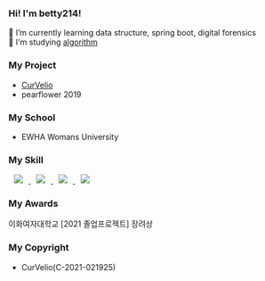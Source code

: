 ### Hi! I'm betty214!
🌱 I’m currently learning data structure, spring boot, digital forensics <br/>
:school_satchel: I'm studying [algorithm](https://www.notion.so/challenger214/Challenger214-18da18d53692421ba06e8120307dd00b)

### My Project
- [CurVelio](https://github.com/graduateprojectA/take1)
- pearflower 2019

### My School
- EWHA Womans University

### My Skill
<a href="https://alpox.kr">
    <img 
        src="http://img.shields.io/badge/spring-green?style=flat&logo=spring"
        style="height : auto; margin-left : 10px; margin-right : 10px;"/>
</a>
<a href="https://alpox.kr">
    <img 
        src="http://img.shields.io/badge/react-blue?style=flat&logo=react"
        style="height : auto; margin-left : 10px; margin-right : 10px;"/>
</a>
<a href="https://alpox.kr">
    <img 
        src="http://img.shields.io/badge/MySQL-9cf?style=flat&logo=MySQL"
        style="font-color:white; height : auto; margin-left : 10px; margin-right : 10px;"/>
</a>
<a href="https://alpox.kr">
    <img 
        src="http://img.shields.io/badge/JAVA-red?style=flat&logo=java"
        style="height : auto; margin-left : 10px; margin-right : 10px;"/>
</a>

### My Awards
이화여자대학교 [2021 졸업프로젝트] 장려상

### My Copyright
- CurVelio(C-2021-021925)
<!--
**betty214/betty214** is a ✨ _special_ ✨ repository because its `README.md` (this file) appears on your GitHub profile.

Here are some ideas to get you started:

- 🔭 I’m currently working on ...

- 👯 I’m looking to collaborate on ...
- 🤔 I’m looking for help with ...
- 💬 Ask me about ...
- 📫 How to reach me: ...
- 😄 Pronouns: ...
-  Fun fact: ...
-->
